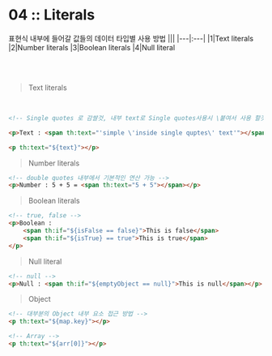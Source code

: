04 :: Literals
===

표현식 내부에 들어갈 값들의 데이터 타입별 사용 방법
|||
|---|:---|
|1|Text literals
|2|Number literals
|3|Boolean literals
|4|Null literal

<br/>
<br/>

> Text literals

<br/>

```html
<!-- Single quotes 로 감쌀것, 내부 text로 Single quotes사용시 \붙여서 사용 할것 -->

<p>Text : <span th:text="'simple \'inside single quptes\' text'"></span></p>

<p th:text="${text}"></p>
```

> Number literals

```html
<!-- double quotes 내부에서 기본적인 연산 가능 -->
<p>Number : 5 + 5 = <span th:text="5 + 5"></span></p>
```

> Boolean literals

```html
<!-- true, false -->
<p>Boolean :
    <span th:if="${isFalse == false}">This is false</span>
    <span th:if="${isTrue} == true">This is true</span>
</p>
```

> Null literal

```html
<!-- null -->
<p>Null : <span th:if="${emptyObject == null}">This is null</span></p>
```

> Object

```html
<!-- 대부분의 Object 내부 요소 접근 방법 -->
<p th:text="${map.key}"></p>

<!-- Array -->
<p th:text="${arr[0]}"></p>
```
